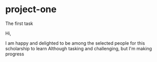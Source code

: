# project-one
The first task

Hi,

I am happy and delighted to be among the selected people for this scholarship to learn 
Although tasking and challenging, but I'm making progress

